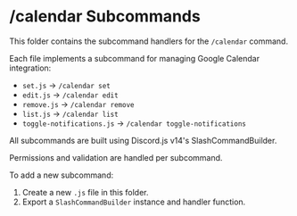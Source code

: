 # /calendar Subcommands

This folder contains the subcommand handlers for the `/calendar` command.

Each file implements a subcommand for managing Google Calendar integration:

- `set.js` → `/calendar set`
- `edit.js` → `/calendar edit`
- `remove.js` → `/calendar remove`
- `list.js` → `/calendar list`
- `toggle-notifications.js` → `/calendar toggle-notifications`

All subcommands are built using Discord.js v14's SlashCommandBuilder.

Permissions and validation are handled per subcommand.

To add a new subcommand:

1. Create a new `.js` file in this folder.
2. Export a `SlashCommandBuilder` instance and handler function.
